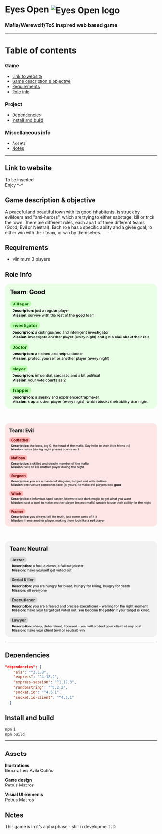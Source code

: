 # Eyes Open <img src="/icons/eyesopen.svg" alt="Eyes Open logo" width=32 style="vertical-align:middle">

### Mafia/Werewolf/ToS inspired web based game

---


# Table of contents

  ### Game
<!-- - [Eyes Open <img src=/icons/eyesopen.svg" alt="Eyes Open logo" width=32 style="vertical-align:middle">](#eyes-open-)
    - [Mafia/Werewolf/ToS inspired web based game](#mafiawerewolftos-inspired-web-based-game) -->
  - [Link to website](#link-to-website)
  - [Game description & objective](#game-description--objective)
  - [Requirements](#requirements)
  - [Role info](#role-info)
  <!-- - [Dependencies](#dependencies)
  - [Install and build](#install-and-build)
  - [Assets](#assets)
  - [Notes](#notes) -->
### Project
- [Dependencies](#dependencies)
- [Install and build](#install-and-build)
### Miscellaneous info
- [Assets](#assets)
- [Notes](#notes)

---

## Link to website
To be inserted
<br>
Enjoy ^-^


## Game description & objective
 A peaceful and beautiful town with its good inhabitants, is struck by evildoers and "anti-heroes", which are trying to either sabotage, kill or trick the town. There are different roles, each apart of three different teams (Good, Evil or Neutral). Each role has a specific ability and a given goal, to either win with their team, or win by themselves. 
 

## Requirements
- Minimum 3 players

## Role info

<!-- ### Role table
|  [**Good**](#good) 	|  [**Evil**](#evil) 	|  [**Neutral**](#neutral)  	|
|:------------:	|:---------:	|:-------------:	|
|   [Villager](#villager)  	| [Godfather](#godfather) 	|     [Jester](#jester)    	|
| [Investigator](#investigator) 	|  [Mafioso](#mafioso)  	| [Serial Killer](#serial-killer) 	|
|    [Doctor](#doctor)    	|  [Surgeon](#surgeon)  	|  [Executioner](#executioner)  	|
|     [Mayor](#mayor)    	|   [Witch](#witch)   	|     [Lawyer](#lawyer)    	|
|    [Trapper](#trapper)   	|   [Framer](#framer)  	|               	| -->
<!-- ### Overview -->
![Good roles](roleinfo/Good%20info.svg)

<br>


![Evil roles](roleinfo/Evil%20info.svg)

<br>

![Neutral roles](roleinfo/Neutral%20info.svg)

<!-- ### Roles

### <span style="color:#BDFFB3">Good</span>

<div style="background-color:#E9FFE5;border-radius:1em;padding:1em;">

#### Villager
##### Description
##### Mission
#### Investigator
#### Doctor
#### Mayor
#### Trapper

</div>

### <span style="color:#660000">Evil</span>
#### <span style="color:#FFB3B3">Godfather</span>
#### Mafioso
#### Surgeon
#### Witch
#### Framer

### <span style="color:#D9D9D9">Neutral</span>
#### Jester
#### Serial Killer
#### Executioner
#### Lawyer -->



---
## Dependencies
```json
"dependencies": {
    "ejs": "^3.1.8",
    "express": "^4.18.1",
    "express-session": "^1.17.3",
    "randomstring": "^1.2.2",
    "socket.io": "^4.5.1",
    "socket.io-client": "^4.5.1"
  }
```

## Install and build

```
npm i
npm build
```
---

## Assets


**Illustrations** <br> Beatriz Ines Avila Cutiño

**Game design** <br> Petrus Matiros

**Visual UI elements** <br> Petrus Matiros

## Notes

This game is in it's alpha phase - still in development :D


